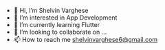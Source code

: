 - 👋 Hi, I’m Shelvin Varghese
- 👀 I’m interested in App Development
- 🌱 I’m currently learning Flutter
- 💞️ I’m looking to collaborate on ...
- 📫 How to reach me shelvinvarghese6@gmail.com

<!---
Shelvin46/Shelvin46 is a ✨ special ✨ repository because its `README.md` (this file) appears on your GitHub profile.
You can click the Preview link to take a look at your changes.
--->
